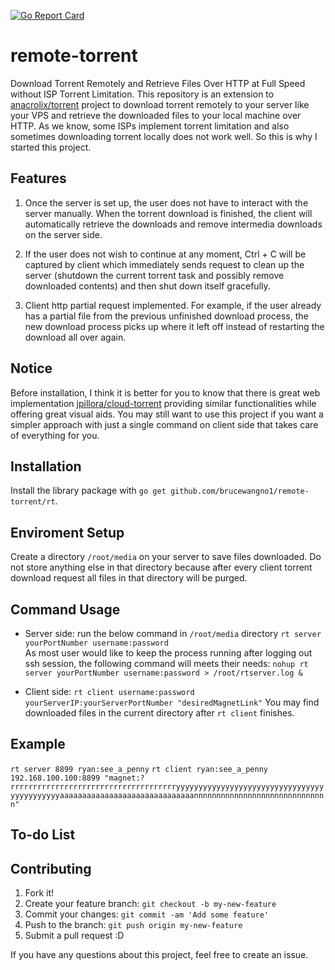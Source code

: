 [![Go Report Card](https://goreportcard.com/badge/github.com/BruceWangNo1/remote-torrent)](https://goreportcard.com/report/github.com/BruceWangNo1/remote-torrent)
# remote-torrent

Download Torrent Remotely and Retrieve Files Over HTTP at Full Speed without ISP Torrent Limitation.
This repository is an extension to [anacrolix/torrent](https://github.com/anacrolix/torrent) project to download torrent remotely to your server like your VPS and retrieve the downloaded files to your local machine over HTTP. As we know, some ISPs implement torrent limitation and also sometimes downloading torrent locally does not work well. So this is why I started this project.

## Features
1. Once the server is set up, the user does not have to interact with the server manually. When the torrent download is finished, the client will automatically retrieve the downloads and remove intermedia downloads on the server side.

2. If the user does not wish to continue at any moment, Ctrl + C will be captured by client which immediately sends request to clean up the server (shutdown the current torrent task and possibly remove downloaded contents) and then shut down itself gracefully.
3. Client http partial request implemented. For example, if the user already has a partial file from the previous unfinished download process, the new download process picks up where it left off instead of restarting the download all over again.

## Notice
Before installation, I think it is better for you to know that there is great web implementation [jpillora/cloud-torrent](https://github.com/jpillora/cloud-torrent) providing similar functionalities while offering great visual aids. You may still want to use this project if you want a simpler approach with just a single command on client side that takes care of everything for you.

## Installation

Install the library package with `go get github.com/brucewangno1/remote-torrent/rt`.

## Enviroment Setup

Create a directory `/root/media` on your server to save files downloaded. Do not store anything else in that directory because after every client torrent download request all files in that directory will be purged.

## Command Usage

- Server side: run the below command in `/root/media` directory
`rt server yourPortNumber username:password`  
As most user would like to keep the process running after logging out ssh session, the following command will meets their needs:
`nohup rt server yourPortNumber username:password > /root/rtserver.log &`

- Client side: `rt client username:password yourServerIP:yourServerPortNumber "desiredMagnetLink"`
You may find downloaded files in the current directory after `rt client` finishes.

## Example
`rt server 8899 ryan:see_a_penny`
`rt client ryan:see_a_penny 192.168.100.100:8899 "magnet:?rrrrrrrrrrrrrrrrrrrrrrrrrrrrrrrrrrrrryyyyyyyyyyyyyyyyyyyyyyyyyyyyyyyyyyyyyyyyyyyyaaaaaaaaaaaaaaaaaaaaaaaaaaaaaannnnnnnnnnnnnnnnnnnnnnnnnnnnnn"`

## To-do List



## Contributing

1. Fork it!
2. Create your feature branch: `git checkout -b my-new-feature`
3. Commit your changes: `git commit -am 'Add some feature'`
4. Push to the branch: `git push origin my-new-feature`
5. Submit a pull request :D

If you have any questions about this project, feel free to create an issue.
